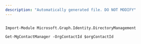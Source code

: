 ```yaml
---
description: "Automatically generated file. DO NOT MODIFY"
---
```


```powershellv1

Import-Module Microsoft.Graph.Identity.DirectoryManagement

Get-MgContactManager -OrgContactId $orgContactId

```